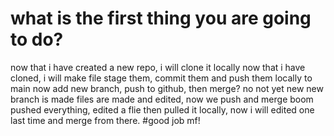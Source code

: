 # what is the first thing you are going to do?
  now that i have created a new repo, i will clone it locally
  now that i have cloned, i will make file stage them, commit them and push them locally to main 
now add new branch, push to github, then merge? no not yet
new new branch is made files are made and edited, now we push and merge
boom pushed everything, edited a flie then pulled it locally, now i will edited one last time and merge from there. 
#good job mf!
